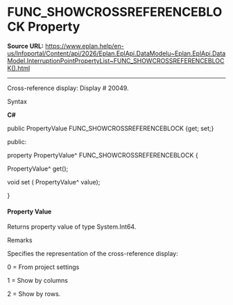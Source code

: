 # FUNC_SHOWCROSSREFERENCEBLOCK Property

**Source URL:** https://www.eplan.help/en-us/Infoportal/Content/api/2026/Eplan.EplApi.DataModelu~Eplan.EplApi.DataModel.InterruptionPointPropertyList~FUNC_SHOWCROSSREFERENCEBLOCK().html

---

Cross-reference display: Display # 20049.

Syntax

**C#**



public PropertyValue FUNC_SHOWCROSSREFERENCEBLOCK {get; set;}

public:

property PropertyValue^ FUNC_SHOWCROSSREFERENCEBLOCK {

   PropertyValue^ get();

   void set (    PropertyValue^ value);

}


#### Property Value

Returns property value of type System.Int64.

Remarks

Specifies the representation of the cross-reference display:

0 = From project settings

1 = Show by columns

2 = Show by rows.

